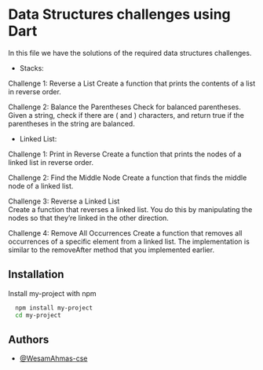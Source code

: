 
# Data Structures challenges using Dart

In this file we have the solutions of the required data structures challenges.



- Stacks:

Challenge 1: Reverse a List 
Create a function that prints the contents of a list in reverse order.



Challenge 2: Balance the Parentheses 
Check for balanced parentheses. Given a string, check if there are ( and ) characters, and return true if the parentheses in the string are balanced. 


- Linked List:

Challenge 1: Print in Reverse 
 Create a function that prints the nodes of a linked list in reverse order. 

Challenge 2: Find the Middle Node 
Create a function that finds the middle node of a linked list. 

Challenge 3: Reverse a Linked List  
Create a function that reverses a linked list. You do this by manipulating the nodes so that they’re linked in the other direction.

Challenge 4: Remove All Occurrences 
 Create a function that removes all occurrences of a specific element from a linked list. The implementation is similar to the removeAfter method that you implemented earlier.

## Installation

Install my-project with npm

```bash
  npm install my-project
  cd my-project
```
    
## Authors

- [@WesamAhmas-cse](https://www.github.com/octokatherine)

